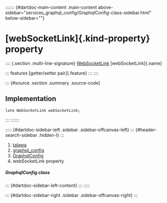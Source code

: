 ::::::: {#dartdoc-main-content .main-content above-sidebar="services_graphql_config/GraphqlConfig-class-sidebar.html" below-sidebar=""}
<div>

# [webSocketLink]{.kind-property} property

</div>

:::: {.section .multi-line-signature}
[WebSocketLink](https://pub.dev/documentation/graphql/5.2.0-beta.9/graphql/WebSocketLink-class.html)
[webSocketLink]{.name}

::: features
[getter/setter pair]{.feature}
:::
::::

::: {#source .section .summary .source-code}
## Implementation

``` language-dart
late WebSocketLink webSocketLink;
```
:::
:::::::

::::: {#dartdoc-sidebar-left .sidebar .sidebar-offcanvas-left}
::: {#header-search-sidebar .hidden-l}
:::

1.  [talawa](../../index.html)
2.  [graphql_config](../../services_graphql_config/)
3.  [GraphqlConfig](../../services_graphql_config/GraphqlConfig-class.html)
4.  webSocketLink property

##### GraphqlConfig class

::: {#dartdoc-sidebar-left-content}
:::
:::::

::: {#dartdoc-sidebar-right .sidebar .sidebar-offcanvas-right}
:::
